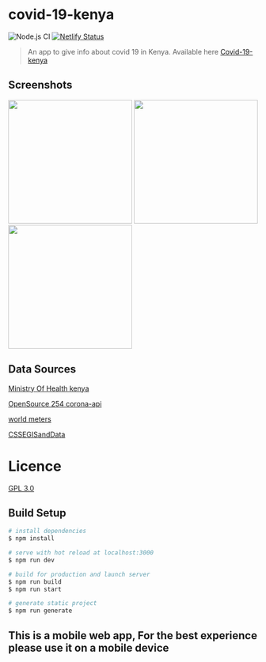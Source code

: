 # covid-19-kenya
![Node.js CI](https://github.com/Opensource-254/covid-19-web/workflows/Node.js%20CI/badge.svg)
[![Netlify Status](https://api.netlify.com/api/v1/badges/031d53f7-4487-4fb6-b0c4-175a09115ee4/deploy-status)](https://app.netlify.com/sites/covid19kenya/deploys)

> An app to give info about covid 19 in Kenya.
> Available here [Covid-19-kenya](https://covid19kenya.site)

## Screenshots
<img src="https://raw.githubusercontent.com/Opensource-254/covid-19-web/master/assets/screenshots/screenshot01.png" width="250"/> <img
 src="https://raw.githubusercontent.com/Opensource-254/covid-19-web/master/assets/screenshots/screenshot02.png" width="250"/> <img
 src="https://raw.githubusercontent.com/Opensource-254/covid-19-web/master/assets/screenshots/screenshot03.png" width="250"/>




## Data Sources
[Ministry Of Health kenya  ](http://www.health.go.ke/)

[OpenSource 254 corona-api  ](https://Opensource-254.github.io/corona-api)

[world meters  ](https://https://www.worldometers.info/coronavirus/)

[CSSEGISandData  ](https://github.com/CSSEGISandData/COVID-19/tree/master/csse_covid_19_data)

# Licence
[GPL 3.0](../master/LICENSE)


## Build Setup

```bash
# install dependencies
$ npm install

# serve with hot reload at localhost:3000
$ npm run dev

# build for production and launch server
$ npm run build
$ npm run start

# generate static project
$ npm run generate
```

## This is a mobile web app, For the best experience please use it on a mobile device
